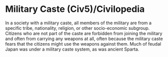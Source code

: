 # Military Caste (Civ5)/Civilopedia

In a society with a military caste, all members of the military are from a specific tribe, nationality, religion, or other socio-economic subgroup. Citizens who are not part of the caste are forbidden from joining the military and often from carrying any weapons at all, often because the military caste fears that the citizens might use the weapons against them. Much of feudal Japan was under a military caste system, as was ancient Sparta.